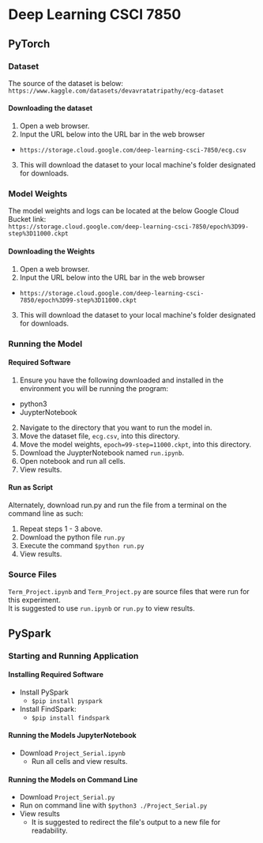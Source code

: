 # Deep Learning CSCI 7850

## PyTorch

### Dataset
The source of the dataset is below: <br>
```https://www.kaggle.com/datasets/devavratatripathy/ecg-dataset```

#### Downloading the dataset
1. Open a web browser.
2. Input the URL below into the URL bar in the web browser<br>
* ```https://storage.cloud.google.com/deep-learning-csci-7850/ecg.csv```
3. This will download the dataset to your local machine's folder designated for downloads.

### Model Weights
The model weights and logs can be located at the below Google Cloud Bucket link:<br>
```https://storage.cloud.google.com/deep-learning-csci-7850/epoch%3D99-step%3D11000.ckpt```

#### Downloading the Weights
1. Open a web browser.
2. Input the URL below into the URL bar in the web browser<br>
* ```https://storage.cloud.google.com/deep-learning-csci-7850/epoch%3D99-step%3D11000.ckpt```
3. This will download the dataset to your local machine's folder designated for downloads.

### Running the Model

#### Required Software
1. Ensure you have the following downloaded and installed in the environment you will be running the program:<br>
* python3
* JuypterNotebook
2. Navigate to the directory that you want to run the model in.
3. Move the dataset file, ```ecg.csv```, into this directory.
4. Move the model weights, ```epoch=99-step=11000.ckpt```, into this directory.
4. Download the JuypterNotebook named ```run.ipynb```.
5. Open notebook and run all cells.
6. View results.

#### Run as Script
Alternately, download run.py and run the file from a terminal on the command line as such:
1. Repeat steps 1 - 3 above.
2. Download the python file ```run.py```
3. Execute the command ```$python run.py```
4. View results.

### Source Files
```Term_Project.ipynb``` and ```Term_Project.py``` are source files that were run for this experiment.<br>
It is suggested to use ```run.ipynb``` or ```run.py``` to view results.

## PySpark

### Starting and Running Application

#### Installing Required Software
* Install PySpark
  * ```$pip install pyspark```
* Install FindSpark:
  * ```$pip install findspark```

#### Running the Models JupyterNotebook
* Download ```Project_Serial.ipynb```
  * Run all cells and view results.

#### Running the Models on Command Line
* Download ```Project_Serial.py```
* Run on command line with ```$python3 ./Project_Serial.py```
* View results
  * It is suggested to redirect the file's output to a new file for readability.
